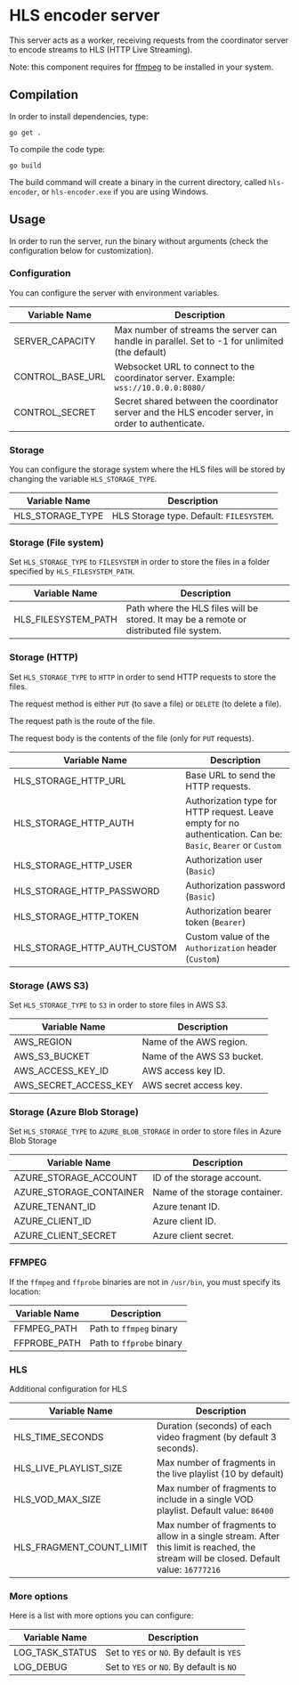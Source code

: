 # HLS encoder server

This server acts as a worker, receiving requests from the coordinator server to encode streams to HLS (HTTP Live Streaming).

Note: this component requires for [ffmpeg](https://ffmpeg.org/) to be installed in your system.

## Compilation

In order to install dependencies, type:

```
go get .
```

To compile the code type:

```
go build
```

The build command will create a binary in the current directory, called `hls-encoder`, or `hls-encoder.exe` if you are using Windows.

## Usage

In order to run the server, run the binary without arguments (check the configuration below for customization).

### Configuration

You can configure the server with environment variables.

| Variable Name    | Description                                                                                        |
| ---------------- | -------------------------------------------------------------------------------------------------- |
| SERVER_CAPACITY  | Max number of streams the server can handle in parallel. Set to -1 for unlimited (the default)     |
| CONTROL_BASE_URL | Websocket URL to connect to the coordinator server. Example: `wss://10.0.0.0:8080/`                |
| CONTROL_SECRET   | Secret shared between the coordinator server and the HLS encoder server, in order to authenticate. |

### Storage

You can configure the storage system where the HLS files will be stored by changing the variable `HLS_STORAGE_TYPE`.

| Variable Name    | Description                              |
| ---------------- | ---------------------------------------- |
| HLS_STORAGE_TYPE | HLS Storage type. Default: `FILESYSTEM`. |

### Storage (File system)

Set `HLS_STORAGE_TYPE` to `FILESYSTEM` in order to store the files in a folder specified by `HLS_FILESYSTEM_PATH`.

| Variable Name       | Description                                                                             |
| ------------------- | --------------------------------------------------------------------------------------- |
| HLS_FILESYSTEM_PATH | Path where the HLS files will be stored. It may be a remote or distributed file system. |

### Storage (HTTP)

Set `HLS_STORAGE_TYPE` to `HTTP` in order to send HTTP requests to store the files.

The request method is either `PUT` (to save a file) or `DELETE` (to delete a file).

The request path is the route of the file.

The request body is the contents of the file (only for `PUT` requests).

| Variable Name                | Description                                                                                                   |
| ---------------------------- | ------------------------------------------------------------------------------------------------------------- |
| HLS_STORAGE_HTTP_URL         | Base URL to send the HTTP requests.                                                                           |
| HLS_STORAGE_HTTP_AUTH        | Authorization type for HTTP request. Leave empty for no authentication. Can be: `Basic`, `Bearer` or `Custom` |
| HLS_STORAGE_HTTP_USER        | Authorization user (`Basic`)                                                                                  |
| HLS_STORAGE_HTTP_PASSWORD    | Authorization password (`Basic`)                                                                              |
| HLS_STORAGE_HTTP_TOKEN       | Authorization bearer token (`Bearer`)                                                                         |
| HLS_STORAGE_HTTP_AUTH_CUSTOM | Custom value of the `Authorization` header (`Custom`)                                                         |

### Storage (AWS S3)

Set `HLS_STORAGE_TYPE` to `S3` in order to store files in AWS S3.

| Variable Name         | Description                |
| --------------------- | -------------------------- |
| AWS_REGION            | Name of the AWS region.    |
| AWS_S3_BUCKET         | Name of the AWS S3 bucket. |
| AWS_ACCESS_KEY_ID     | AWS access key ID.         |
| AWS_SECRET_ACCESS_KEY | AWS secret access key.     |

### Storage (Azure Blob Storage)

Set `HLS_STORAGE_TYPE` to `AZURE_BLOB_STORAGE` in order to store files in Azure Blob Storage

| Variable Name           | Description                    |
| ----------------------- | ------------------------------ |
| AZURE_STORAGE_ACCOUNT   | ID of the storage account.     |
| AZURE_STORAGE_CONTAINER | Name of the storage container. |
| AZURE_TENANT_ID         | Azure tenant ID.               |
| AZURE_CLIENT_ID         | Azure client ID.               |
| AZURE_CLIENT_SECRET     | Azure client secret.           |

### FFMPEG

If the `ffmpeg` and `ffprobe` binaries are not in `/usr/bin`, you must specify its location:

| Variable Name | Description              |
| ------------- | ------------------------ |
| FFMPEG_PATH   | Path to `ffmpeg` binary  |
| FFPROBE_PATH  | Path to `ffprobe` binary |

### HLS

Additional configuration for HLS

| Variable Name            | Description                                                                                                                            |
| ------------------------ | -------------------------------------------------------------------------------------------------------------------------------------- |
| HLS_TIME_SECONDS         | Duration (seconds) of each video fragment (by default 3 seconds).                                                                      |
| HLS_LIVE_PLAYLIST_SIZE   | Max number of fragments in the live playlist (10 by default)                                                                           |
| HLS_VOD_MAX_SIZE         | Max number of fragments to include in a single VOD playlist. Default value: `86400`                                                    |
| HLS_FRAGMENT_COUNT_LIMIT | Max number of fragments to allow in a single stream. After this limit is reached, the stream will be closed. Default value: `16777216` |

### More options

Here is a list with more options you can configure:

| Variable Name   | Description                               |
| --------------- | ----------------------------------------- |
| LOG_TASK_STATUS | Set to `YES` or `NO`. By default is `YES` |
| LOG_DEBUG       | Set to `YES` or `NO`. By default is `NO`  |
